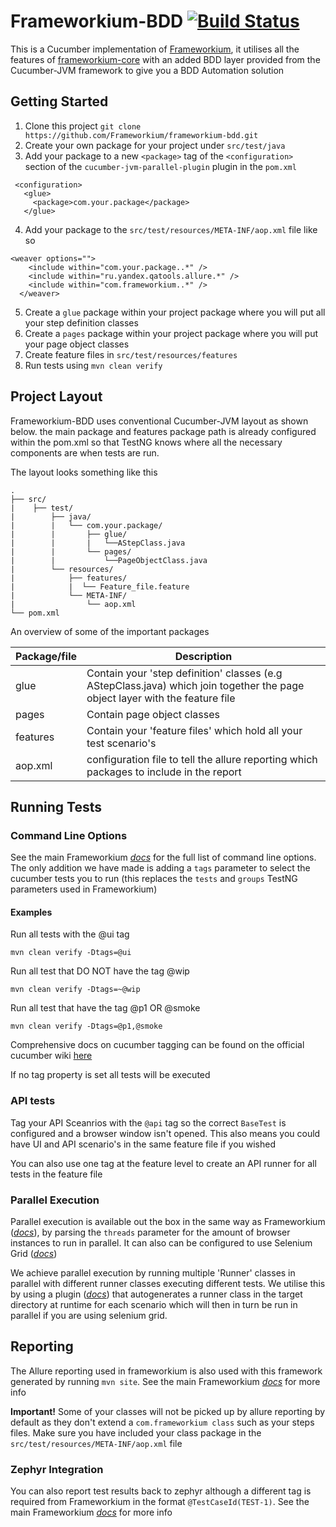 Frameworkium-BDD [![Build Status][status-svg]][status]
======================================================

This is a Cucumber implementation of [Frameworkium][frameworkium], it utilises all the features of 
[frameworkium-core][core] with an added BDD layer provided from the Cucumber-JVM framework to give you a BDD Automation solution

## Getting Started

1. Clone this project `git clone https://github.com/Frameworkium/frameworkium-bdd.git`
2. Create your own package for your project under `src/test/java`
3. Add your package to a new `<package>` tag of the `<configuration>` section of the `cucumber-jvm-parallel-plugin` 
plugin in the `pom.xml`
```
 <configuration>
   <glue>
     <package>com.your.package</package>
   </glue>
```
4. Add your package to the `src/test/resources/META-INF/aop.xml` file like so
```
<weaver options="">
    <include within="com.your.package..*" />
    <include within="ru.yandex.qatools.allure.*" />
    <include within="com.frameworkium..*" />
  </weaver>
```
5. Create a `glue` package within your project package where you will put all your step definition classes 
6. Create a `pages` package within your project package where you will put your page object classes
6. Create feature files in `src/test/resources/features`
7. Run tests using `mvn clean verify`

## Project Layout

Frameworkium-BDD uses conventional Cucumber-JVM layout as shown below. the main package and features package path is already configured within the pom.xml so that TestNG knows where all the necessary components are when tests are run.

The layout looks something like this

```
.
├── src/
|    ├── test/
|        ├── java/
|        |   └── com.your.package/
|        |       ├── glue/
|        |       |   └──AStepClass.java  
|        |       └── pages/
|        |           └──PageObjectClass.java
|        └── resources/
|            ├── features/
|            |	└── Feature_file.feature
|            └── META-INF/
|                └── aop.xml
└── pom.xml
```

An overview of some of the important packages 

| Package/file  | Description | 
| ------------- | ------------- | 
| glue  | Contain your 'step definition' classes (e.g AStepClass.java) which join together the page object layer with the feature file | 
| pages  | Contain page object classes  | 
| features  | Contain your 'feature files' which hold all your test scenario's  |
| aop.xml | configuration file to tell the allure reporting which packages to include in the report  | 

## Running Tests
### Command Line Options 
See the main Frameworkium *[docs](https://frameworkium.github.io/#_pages/Command-Line-Options.md)* for the full list of command line options. The only addition we have made is adding a `tags` parameter to select the cucumber tests you to run (this replaces the `tests` and `groups` TestNG parameters used in Frameworkium)

#### Examples
Run all tests with the @ui tag
```
mvn clean verify -Dtags=@ui
```

Run all test that DO NOT have the tag @wip
```
mvn clean verify -Dtags=~@wip
```

Run all test that have the tag @p1 OR @smoke
```
mvn clean verify -Dtags=@p1,@smoke
```
Comprehensive docs on cucumber tagging can be found on the official cucumber wiki [here](https://github.com/cucumber/cucumber/wiki/Tags)


If no tag property is set all tests will be executed

### API tests
Tag your API Sceanrios with the `@api` tag so the correct `BaseTest` is configured and a browser window isn't opened. This also means you could have UI and API scenario's in the same feature file if you wished

You can also use one tag at the feature level to create an API runner for all tests in the feature file

### Parallel Execution 
Parallel execution is available out the box in the same way as Frameworkium (*[docs](https://frameworkium.github.io/#_pages/Command-Line-Options.md)*), by parsing the `threads` parameter for the amount of browser instances to run in parallel. It can also can be configured to use Selenium Grid (*[docs](https://frameworkium.github.io/#_pages/Selenium-Grid.md)*)

We achieve parallel execution by running multiple 'Runner' classes in parallel with different runner classes
executing different tests. We utilise this by using a plugin (*[docs](https://github.com/temyers/cucumber-jvm-parallel-plugin)*) 
that autogenerates a runner class in the target directory at runtime for each scenario which will then in turn be run in 
parallel if you are using selenium grid. 


## Reporting
The Allure reporting used in frameworkium is also used with this framework generated by running ```mvn site```. See the main Frameworkium *[docs](https://frameworkium.github.io/#_pages/Allure-Reporting.m)* for more info 

**Important!** 
Some of your classes will not be picked up by allure reporting by default as they don't extend a ```com.frameworkium class``` 
such as your steps files. Make sure you have included your class package in the ```src/test/resources/META-INF/aop.xml``` file 

### Zephyr Integration 

You can also report test results back to zephyr although a different tag is required from Frameworkium in the format ```@TestCaseId(TEST-1)```. See the main Frameworkium *[docs](https://frameworkium.github.io/#_pages/ZephyrJiraLogging.md)* for more info 



[status-svg]: https://travis-ci.org/Frameworkium/frameworkium-bdd.svg?branch=master
[status]: https://travis-ci.org/Frameworkium/frameworkium-bdd
[frameworkium]: https://github.com/Frameworkium/frameworkium
[core]: https://github.com/Frameworkium/frameworkium-core
